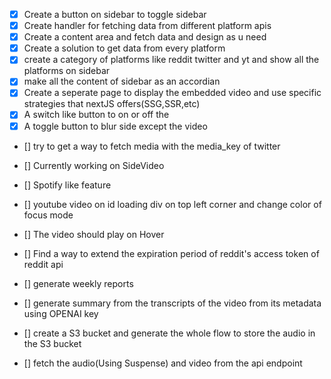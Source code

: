 - [X] Create a button on sidebar to toggle sidebar
- [X] Create handler for fetching data from different platform apis
- [X] Create a content area and fetch data and design as u need
- [X] Create a solution to get data from every platform 
- [X] create a category of platforms like reddit twitter and yt and show all the platforms on sidebar
- [X] make all the content of sidebar as an accordian
- [X] Create a seperate page to display the embedded video and use specific strategies that nextJS offers(SSG,SSR,etc)
- [X] A switch like button to on or off the 
- [X] A toggle button to blur side except the video
- [] try to get a way to fetch media with the media_key of twitter
- [] Currently working on SideVideo
- [] Spotify like feature
- [] youtube video on id loading div on top left corner and change color of focus mode 

- [] The video should play on Hover
- []  Find a way to extend the expiration period of reddit's access token of reddit api 
- [] generate weekly reports
- [] generate summary from the transcripts of the video from its metadata using OPENAI key

- [] create a S3 bucket and generate the whole flow to store the audio in the S3 bucket
- [] fetch the audio(Using Suspense) and video from the api endpoint

